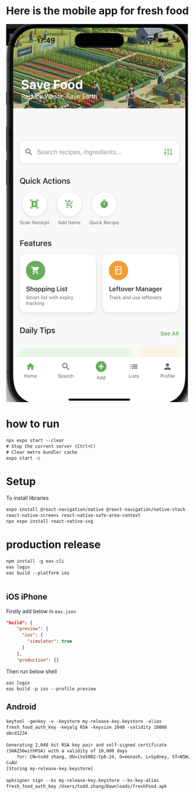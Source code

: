 # Here is the mobile app for fresh food

![alt text](image.png)

# how to run
```shell
npx expo start --clear
# Stop the current server (Ctrl+C)
# Clear metro bundler cache
expo start -c

```

# Setup
To install libraries

```shell
expo install @react-navigation/native @react-navigation/native-stack react-native-screens react-native-safe-area-context
npx expo install react-native-svg

```

# production release

```shell
npm install -g eas-cli
eas login
eas build --platform ios


```
## iOS iPhone

Firstly add below in `eas.json`
```json
"build": {
    "preview": {
      "ios": {
        "simulator": true
      }
    },
    "production": {}
```
Then run below shell
```shell
eas login
eas build -p ios --profile preview
```

## Android

```shell
keytool -genkey -v -keystore my-release-key.keystore -alias fresh_food_auth_key -keyalg RSA -keysize 2048 -validity 10000
abcd1234

Generating 2,048 bit RSA key pair and self-signed certificate (SHA256withRSA) with a validity of 10,000 days
	for: CN=todd zhang, OU=ito5002-tp6-24, O=monash, L=Sydney, ST=NSW, C=AU
[Storing my-release-key.keystore]

apksigner sign --ks my-release-key.keystore --ks-key-alias fresh_food_auth_key /Users/todd.zhang/Downloads/freshFood.apk
```